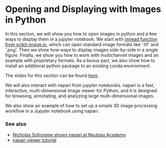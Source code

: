 # Opening and Displaying with Images in Python

In this section, we will show you how to open images in python and a few ways to display them in a jupyter notebook. We start with [imread function from scikit-image.io](https://scikit-image.org/docs/stable/api/skimage.io.html#skimage.io.imread), which can open standard image formats like '.tif' and '.png'. Then we show how ways to display images side-by-side in a single figure. Finally, we show you how to work with multichannel images and an example with proprietary formats. As a bonus part, we also show how to install an additional python package to an existing conda environment.

The slides for this section can be found [here](https://github.com/BiAPoL/Pasteur-NEUBIAS-training-school-on-Bioimage-Analysis/raw/main/docs/day2b_Working_with_Images/Reading%20and%20Visualizing%20Images.pdf).

We will also interact with napari from jupyter notebooks. napari is a fast, interactive, multi-dimensional image viewer for Python, and it is designed for browsing, annotating, and analyzing large multi-dimensional images.

We also show an example of how to set up a simple 3D image processing workflow in a Jupyter notebook using napari.

### See also

* [Nicholas Sofroniew shows napari at Neubias Academy](https://www.youtube.com/watch?v=VgvDSq5aCDQ)
* [napari viewer tutorial](https://napari.org/stable/tutorials/fundamentals/viewer.html)